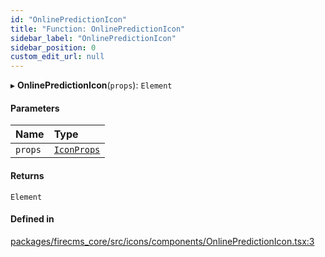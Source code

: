 ```yaml
---
id: "OnlinePredictionIcon"
title: "Function: OnlinePredictionIcon"
sidebar_label: "OnlinePredictionIcon"
sidebar_position: 0
custom_edit_url: null
---
```


▸ **OnlinePredictionIcon**(`props`): `Element`

#### Parameters

| Name | Type |
| :------ | :------ |
| `props` | [`IconProps`](../types/IconProps.md) |

#### Returns

`Element`

#### Defined in

[packages/firecms_core/src/icons/components/OnlinePredictionIcon.tsx:3](https://github.com/FireCMSco/firecms/blob/d45f3739/packages/firecms_core/src/icons/components/OnlinePredictionIcon.tsx#L3)
